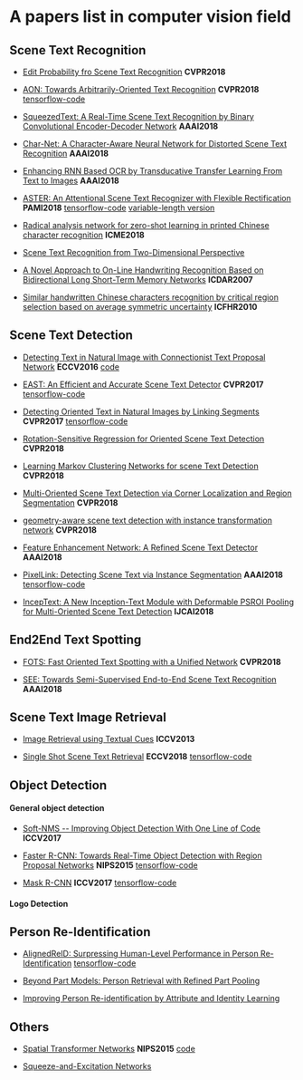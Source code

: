 # A papers list in computer vision field

## Scene Text Recognition

- [Edit Probability fro Scene Text Recognition](http://openaccess.thecvf.com/content_cvpr_2018/papers/Bai_Edit_Probability_for_CVPR_2018_paper.pdf) **CVPR2018** 

- [AON: Towards Arbitrarily-Oriented Text Recognition](http://openaccess.thecvf.com/content_cvpr_2018/papers/Cheng_AON_Towards_Arbitrarily-Oriented_CVPR_2018_paper.pdf) **CVPR2018** [tensorflow-code](https://github.com/huizhang0110/AON.git)

- [SqueezedText: A Real-Time Scene Text Recognition by Binary Convolutional Encoder-Decoder Network](https://ren-fengbo.lab.asu.edu/sites/default/files/16354-77074-1-pb.pdf) **AAAI2018**

- [Char-Net: A Character-Aware Neural Network for Distorted Scene Text Recognition](http://www.visionlab.cs.hku.hk/publications/wliu_aaai18.pdf) **AAAI2018**

- [Enhancing RNN Based OCR by Transducative Transfer Learning From Text to Images]() **AAAI2018**

- [ASTER: An Attentional Scene Text Recognizer with Flexible Rectification](http://www.vlrlab.net/admin/uploads/avatars/ASTER_An_Attentional_Scene_Text_Recognizer_with_Flexible_Rectification.pdf) **PAMI2018** [tensorflow-code](https://github.com/bgshih/aster) [variable-length version](https://github.com/huizhang0110/atr.git)

- [Radical analysis network for zero-shot learning in printed Chinese character recognition](https://arxiv.org/pdf/1711.01889.pdf) **ICME2018**

- [Scene Text Recognition from Two-Dimensional Perspective](https://arxiv.org/pdf/1809.06508)

- [A Novel Approach to On-Line Handwriting Recognition Based on Bidirectional Long Short-Term Memory Networks](https://mediatum.ub.tum.de/doc/1289961/file.pdf) **ICDAR2007**

- [Similar handwritten Chinese characters recognition by critical region selection based on average symmetric uncertainty](http://www.nlpr.ia.ac.cn/2010papers/gjhy/gh25.pdf) **ICFHR2010**

## Scene Text Detection

- [Detecting Text in Natural Image with Connectionist Text Proposal Network](https://arxiv.org/pdf/1609.03605) **ECCV2016** [code](https://github.com/eragonruan/text-detection-ctpn.git)

- [EAST: An Efficient and Accurate Scene Text Detector](https://arxiv.org/pdf/1704.03155v2) **CVPR2017** [tensorflow-code](https://github.com/argman/EAST)

- [Detecting Oriented Text in Natural Images by Linking Segments](https://arxiv.org/abs/1703.06520) **CVPR2017** [tensorflow-code](https://github.com/dengdan/seglink.git)

- [Rotation-Sensitive Regression for Oriented Scene Text Detection](http://openaccess.thecvf.com/content_cvpr_2018/papers/Liao_Rotation-Sensitive_Regression_for_CVPR_2018_paper.pdf) **CVPR2018**

- [Learning Markov Clustering Networks for scene Text Detection](http://openaccess.thecvf.com/content_cvpr_2018/papers/Liu_Learning_Markov_Clustering_CVPR_2018_paper.pdf) **CVPR2018**

- [Multi-Oriented Scene Text Detection via Corner Localization and Region Segmentation](http://openaccess.thecvf.com/content_cvpr_2018/papers/Hong_Inferring_Semantic_Layout_CVPR_2018_paper.pdf) **CVPR2018**

- [geometry-aware scene text detection with instance transformation network](http://openaccess.thecvf.com/content_cvpr_2018/papers/Wang_Geometry-Aware_Scene_Text_CVPR_2018_paper.pdf) **CVPR2018**

- [Feature Enhancement Network: A Refined Scene Text Detector](https://arxiv.org/pdf/1711.04249) **AAAI2018** 

- [PixelLink: Detecting Scene Text via Instance Segmentation](https://arxiv.org/pdf/1801.01315) **AAAI2018** [tensorflow-code](https://github.com/ZJULearning/pixel_link.git)

- [IncepText: A New Inception-Text Module with Deformable PSROI Pooling for Multi-Oriented Scene Text Detection](https://arxiv.org/pdf/1805.01167) **IJCAI2018**

## End2End Text Spotting

- [FOTS: Fast Oriented Text Spotting with a Unified Network](http://openaccess.thecvf.com/content_cvpr_2018/papers/Liu_FOTS_Fast_Oriented_CVPR_2018_paper.pdf) **CVPR2018**

- [SEE: Towards Semi-Supervised End-to-End Scene Text Recognition](https://arxiv.org/pdf/1712.05404) **AAAI2018**

## Scene Text Image Retrieval

- [Image Retrieval using Textual Cues](https://www.di.ens.fr/willow/pdfscurrent/mishra13.pdf) **ICCV2013**

- [Single Shot Scene Text Retrieval](https://arxiv.org/pdf/1808.09044) **ECCV2018** [tensorflow-code](https://github.com/lluisgomez/single-shot-str)

## Object Detection

#### General object detection

- [Soft-NMS -- Improving Object Detection With One Line of Code](http://cn.arxiv.org/pdf/1704.04503v2) **ICCV2017**

- [Faster R-CNN: Towards Real-Time Object Detection with Region Proposal Networks](http://papers.nips.cc/paper/5638-faster-r-cnn-towards-real-time-object-detection-with-region-proposal-networks.pdf) **NIPS2015** [tensorflow-code](https://github.com/endernewton/tf-faster-rcnn.git)

- [Mask R-CNN](https://arxiv.org/pdf/1703.06870.pdf)  **ICCV2017**  [tensorflow-code](https://github.com/matterport/Mask_RCNN.git)

#### Logo Detection


## Person Re-Identification

- [AlignedReID: Surpressing Human-Level Performance in Person Re-Identification](https://arxiv.org/pdf/1711.08184) [tensorflow-code](https://github.com/michuanhaohao/AlignedReID)

- [Beyond Part Models: Person Retrieval with Refined Part Pooling]()

- [Improving Person Re-identification by Attribute and Identity Learning]()

## Others

- [Spatial Transformer Networks](https://arxiv.org/pdf/1506.02025) **NIPS2015** [code](https://github.com/kevinzakka/spatial-transformer-network)

- [Squeeze-and-Excitation Networks](http://openaccess.thecvf.com/content_cvpr_2018/CameraReady/1287.pdf)

